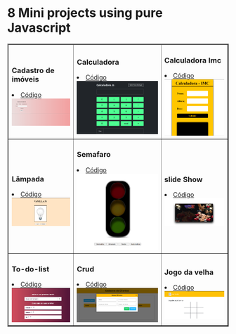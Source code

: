 #  8 Mini projects using pure Javascript

<table border="2">
  <tr>
    <td>
        <h3>Cadastro de imóveis</h3>
        <li><a href="./cadastroImoveis/">Código</a></li>
        <a href="https://mendesarthur.github.io/mini-projectsJs/cadastroImoveis/"><img src="./img/cadastroImoveis.png" width="450px"></a>
    </td>
      <td>
        <h3>Calculadora</h3>
        <li><a href="./calculadora/">Código</a></li>
        <a href="https://mendesarthur.github.io/mini-projectsJs/calculadora/"><img 
        src="./img/calculadora.png" width="650px"></a>
    </td>
    <td>
      <h3>Calculadora Imc</h3>
      <li><a href="./calculadoraImc/">Código</a></li>
      <a href="https://mendesarthur.github.io/mini-projectsJs/calculadoraImc/"><img src="./img/calculadoraImc.png" width="350px" ></a>
    </td>
  </tr>
  <tr>
    <td>
      <h3>Lâmpada</h3>
      <li><a href="./lampada">Código</a></li>
      <a href="https://mendesarthur.github.io/mini-projectsJs/lampada/"><img src="./img/lampada.png" width="300px" ></a>
    </td>
    <td>
      <h3>Semafaro</h3>
      <li><a href="./semafaro/">Código</a></li>
      <a href="https://mendesarthur.github.io/mini-projectsJs/semafaro/"><img src="./img/semafaro.png" width="300px" ></a>
    </td>
    <td>
      <h3>slide Show</h3>
      <li><a href="./slideShow/">Código</a></li>
      <a href="https://mendesarthur.github.io/mini-projectsJs/slideShow/"><img src="./img/slideShow.png" width="300px" ></a>
    </td>
  </tr>
  <tr>
    <td>
      <h3>To-do-list</h3>
      <li><a href="./todoList/">Código</a></li>
      <a href="https://mendesarthur.github.io/mini-projectsJs/todoList/"><img src="./img/todoList.png" width="250px" ></a>
    </td>
     <td>
      <h3>Crud</h3>
      <li><a href="./crud/">Código</a></li>
      <a href="https://mendesarthur.github.io/mini-projectsJs/crud/"><img src="./img/crud.png" width="300px" ></a>
    </td>
     <td>
      <h3>Jogo da velha</h3>
      <li><a href="./jogoDaVelha/">Código</a></li>
      <a href="https://mendesarthur.github.io/mini-projectsJs/jogoDaVelha/"><img src="./img/jogoDaVelha.png" width="300px" ></a>
    </td>
  </tr>
  
</table>
